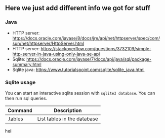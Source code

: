 ## Here we just add different info we got for stuff

### Java

- HTTP server: https://docs.oracle.com/javase/8/docs/jre/api/net/httpserver/spec/com/sun/net/httpserver/HttpServer.html
- HTTP server: https://stackoverflow.com/questions/3732109/simple-http-server-in-java-using-only-java-se-api
- Sqlite: https://docs.oracle.com/javase/7/docs/api/java/sql/package-summary.html
- Sqlite java: https://www.tutorialspoint.com/sqlite/sqlite_java.html

### Sqlite usage

You can start an interactive sqlite session with `sqlite3 database`. You can then run sql queries.

| Command | Description                 |
|---------|-----------------------------|
| .tables | List tables in the database |
 hei